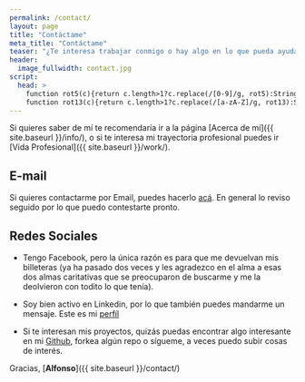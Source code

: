 ```yaml
---
permalink: /contact/
layout: page
title: "Contáctame"
meta_title: "Contáctame"
teaser: "¿Te interesa trabajar conmigo o hay algo en lo que pueda ayudarte?"
header:
  image_fullwidth: contact.jpg
script:
  head: >
    function rot5(c){return c.length>1?c.replace(/[0-9]/g, rot5):String.fromCharCode((c<="9"?57:57)>=(c=c.charCodeAt(0)+5)?c:c-10);}
    function rot13(c){return c.length>1?c.replace(/[a-zA-Z]/g, rot13):String.fromCharCode((c<="Z"?90:122)>=(c=c.charCodeAt(0)+13)?c:c-26);}
---
```

Si quieres saber de mí te recomendaría ir a la página [Acerca de mí]({{ site.baseurl }}/info/), o si te interesa mi trayectoria profesional puedes ir [Vida Profesional]({{ site.baseurl }}/work/).

## E-mail

Si quieres contactarme por Email, puedes hacerlo [acá](mailto:alfonso.tobar@alumnos.usm.cl). En general lo reviso seguido por lo que puedo contestarte pronto.


## Redes Sociales

* Tengo Facebook, pero la única razón es para que me devuelvan mis billeteras (ya ha pasado dos veces y les agradezco en el alma a esas dos almas caritativas que se preocuparon de buscarme y me la deolvieron con todito lo que tenía).

* Soy bien activo en Linkedin, por lo que también puedes mandarme un mensaje. Este es mi [perfíl](https://www.linkedin.com/in/alfonso-tobar-arancibia-788b0868/)

* Si te interesan mis proyectos, quizás puedas encontrar algo interesante en mi [Github](https://github.com/datacubeR), forkea algún repo o sígueme, a veces puedo subir cosas de interés.

Gracias, [**Alfonso**]({{ site.baseurl }}/contact/)

